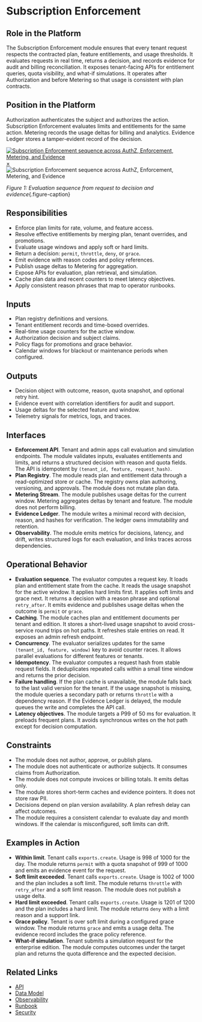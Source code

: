 # Subscription Enforcement

## Role in the Platform
The Subscription Enforcement module ensures that every tenant request respects the contracted plan, feature entitlements, and usage thresholds. It evaluates requests in real time, returns a decision, and records evidence for audit and billing reconciliation. It exposes tenant-facing APIs for entitlement queries, quota visibility, and what-if simulations. It operates after Authorization and before Metering so that usage is consistent with plan contracts.

## Position in the Platform
Authorization authenticates the subject and authorizes the action. Subscription Enforcement evaluates limits and entitlements for the same action. Metering records the usage deltas for billing and analytics. Evidence Ledger stores a tamper-evident record of the decision.

<a href="#fig-subscription-enforcement-sequence" class="image-link">
  <img src="/assets/diagrams/access/subscription-enforcement-sequence.svg" alt="Subscription Enforcement sequence across AuthZ, Enforcement, Metering, and Evidence">
</a>

<div id="fig-subscription-enforcement-sequence" class="image-modal">
  <a href="#" class="close-btn">&times;</a>
  <img src="/assets/diagrams/access/subscription-enforcement-sequence.svg" alt="Subscription Enforcement sequence across AuthZ, Enforcement, Metering, and Evidence">
</div>

_Figure 1: Evaluation sequence from request to decision and evidence_{.figure-caption}

## Responsibilities
- Enforce plan limits for rate, volume, and feature access.
- Resolve effective entitlements by merging plan, tenant overrides, and promotions.
- Evaluate usage windows and apply soft or hard limits.
- Return a decision: `permit`, `throttle`, `deny`, or `grace`.
- Emit evidence with reason codes and policy references.
- Publish usage deltas to Metering for aggregation.
- Expose APIs for evaluation, plan retrieval, and simulation.
- Cache plan data and recent counters to meet latency objectives.
- Apply consistent reason phrases that map to operator runbooks.

## Inputs
- Plan registry definitions and versions.
- Tenant entitlement records and time-boxed overrides.
- Real-time usage counters for the active window.
- Authorization decision and subject claims.
- Policy flags for promotions and grace behavior.
- Calendar windows for blackout or maintenance periods when configured.

## Outputs
- Decision object with outcome, reason, quota snapshot, and optional retry hint.
- Evidence event with correlation identifiers for audit and support.
- Usage deltas for the selected feature and window.
- Telemetry signals for metrics, logs, and traces.

## Interfaces
- **Enforcement API**. Tenant and admin apps call evaluation and simulation endpoints. The module validates inputs, evaluates entitlements and limits, and returns a structured decision with reason and quota fields. The API is idempotent by `(tenant_id, feature, request_hash)`.
- **Plan Registry**. The module reads plan and entitlement data through a read-optimized store or cache. The registry owns plan authoring, versioning, and approvals. The module does not mutate plan data.
- **Metering Stream**. The module publishes usage deltas for the current window. Metering aggregates deltas by tenant and feature. The module does not perform billing.
- **Evidence Ledger**. The module writes a minimal record with decision, reason, and hashes for verification. The ledger owns immutability and retention.
- **Observability**. The module emits metrics for decisions, latency, and drift, writes structured logs for each evaluation, and links traces across dependencies.

## Operational Behavior
- **Evaluation sequence**. The evaluator computes a request key. It loads plan and entitlement state from the cache. It reads the usage snapshot for the active window. It applies hard limits first. It applies soft limits and grace next. It returns a decision with a reason phrase and optional `retry_after`. It emits evidence and publishes usage deltas when the outcome is `permit` or `grace`.
- **Caching**. The module caches plan and entitlement documents per tenant and edition. It stores a short-lived usage snapshot to avoid cross-service round trips on hot paths. It refreshes stale entries on read. It exposes an admin refresh endpoint.
- **Concurrency**. The evaluator serializes updates for the same `(tenant_id, feature, window)` key to avoid counter races. It allows parallel evaluations for different features or tenants.
- **Idempotency**. The evaluator computes a request hash from stable request fields. It deduplicates repeated calls within a small time window and returns the prior decision.
- **Failure handling**. If the plan cache is unavailable, the module falls back to the last valid version for the tenant. If the usage snapshot is missing, the module queries a secondary path or returns `throttle` with a dependency reason. If the Evidence Ledger is delayed, the module queues the write and completes the API call.
- **Latency objectives**. The module targets a P99 of 50 ms for evaluation. It preloads frequent plans. It avoids synchronous writes on the hot path except for decision computation.

## Constraints
- The module does not author, approve, or publish plans.
- The module does not authenticate or authorize subjects. It consumes claims from Authorization.
- The module does not compute invoices or billing totals. It emits deltas only.
- The module stores short-term caches and evidence pointers. It does not store raw PII.
- Decisions depend on plan version availability. A plan refresh delay can affect outcomes.
- The module requires a consistent calendar to evaluate day and month windows. If the calendar is misconfigured, soft limits can drift.

## Examples in Action
- **Within limit**. Tenant calls `exports.create`. Usage is 998 of 1000 for the day. The module returns `permit` with a quota snapshot of 999 of 1000 and emits an evidence event for the request.
- **Soft limit exceeded**. Tenant calls `exports.create`. Usage is 1002 of 1000 and the plan includes a soft limit. The module returns `throttle` with `retry_after` and a soft limit reason. The module does not publish a usage delta.
- **Hard limit exceeded**. Tenant calls `exports.create`. Usage is 1201 of 1200 and the plan includes a hard limit. The module returns `deny` with a limit reason and a support link.
- **Grace policy**. Tenant is over soft limit during a configured grace window. The module returns `grace` and emits a usage delta. The evidence record includes the grace policy reference.
- **What-if simulation**. Tenant submits a simulation request for the enterprise edition. The module computes outcomes under the target plan and returns the quota difference and the expected decision.

## Related Links
- [API](api.md)
- [Data Model](data-model.md)
- [Observability](observability.md)
- [Runbook](runbook.md)
- [Security](security.md)
